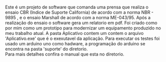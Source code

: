    
   Este é um projeto de software que comanda
uma prensa que realiza o ensaio CBR (Indice
de Suporte California) de acordo com a norma
NBR - 9895 , e o ensaio Marshall de acordo
com a norma ME-043/95. Após a realização do
ensaio  o software  gera um relatorio em pdf.
Foi criado como por mim como um prototipo 
para modernizar um equipamento produzido no
meu trabalho atual.
    A pasta Aplicativo contem um contem o 
arquivo 'Aplicativo.exe' que é o exexutavel
da aplicação. 
    Para executar os testes foi usado um 
arduino uno como hadware, a programação
do arduino se encontra na pasta 'suporte'
do diretorio.  
    Para mais detalhes confira o manual que
esta no diretorio. 

